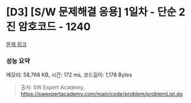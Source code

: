 # [D3] [S/W 문제해결 응용] 1일차 - 단순 2진 암호코드 - 1240 

[문제 링크](https://swexpertacademy.com/main/code/problem/problemDetail.do?contestProbId=AV15FZuqAL4CFAYD) 

### 성능 요약

메모리: 58,768 KB, 시간: 172 ms, 코드길이: 1,178 Bytes



> 출처: SW Expert Academy, https://swexpertacademy.com/main/code/problem/problemList.do